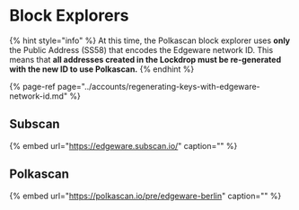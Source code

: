 # Block Explorers

{% hint style="info" %}
At this time, the Polkascan block explorer uses **only** the Public Address \(SS58\) that encodes the Edgeware network ID. This means that **all addresses created in the Lockdrop must be re-generated with the new ID to use Polkascan.** 
{% endhint %}

{% page-ref page="../accounts/regenerating-keys-with-edgeware-network-id.md" %}

## Subscan

{% embed url="https://edgeware.subscan.io/" caption="" %}

## Polkascan

{% embed url="https://polkascan.io/pre/edgeware-berlin" caption="" %}

